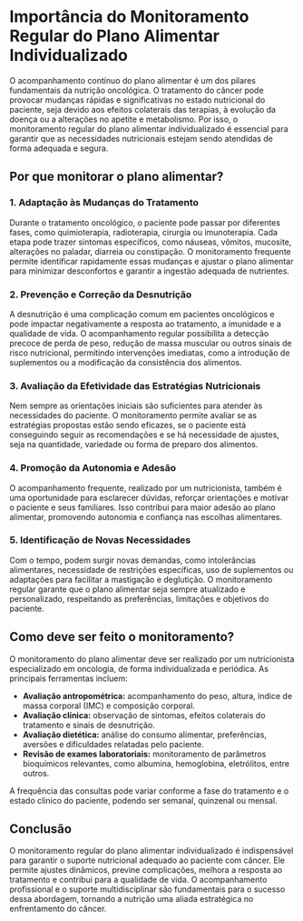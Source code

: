 # Importância do Monitoramento Regular do Plano Alimentar Individualizado

O acompanhamento contínuo do plano alimentar é um dos pilares fundamentais da nutrição oncológica. O tratamento do câncer pode provocar mudanças rápidas e significativas no estado nutricional do paciente, seja devido aos efeitos colaterais das terapias, à evolução da doença ou a alterações no apetite e metabolismo. Por isso, o monitoramento regular do plano alimentar individualizado é essencial para garantir que as necessidades nutricionais estejam sendo atendidas de forma adequada e segura.

## Por que monitorar o plano alimentar?

### 1. **Adaptação às Mudanças do Tratamento**
Durante o tratamento oncológico, o paciente pode passar por diferentes fases, como quimioterapia, radioterapia, cirurgia ou imunoterapia. Cada etapa pode trazer sintomas específicos, como náuseas, vômitos, mucosite, alterações no paladar, diarreia ou constipação. O monitoramento frequente permite identificar rapidamente essas mudanças e ajustar o plano alimentar para minimizar desconfortos e garantir a ingestão adequada de nutrientes.

### 2. **Prevenção e Correção da Desnutrição**
A desnutrição é uma complicação comum em pacientes oncológicos e pode impactar negativamente a resposta ao tratamento, a imunidade e a qualidade de vida. O acompanhamento regular possibilita a detecção precoce de perda de peso, redução de massa muscular ou outros sinais de risco nutricional, permitindo intervenções imediatas, como a introdução de suplementos ou a modificação da consistência dos alimentos.

### 3. **Avaliação da Efetividade das Estratégias Nutricionais**
Nem sempre as orientações iniciais são suficientes para atender às necessidades do paciente. O monitoramento permite avaliar se as estratégias propostas estão sendo eficazes, se o paciente está conseguindo seguir as recomendações e se há necessidade de ajustes, seja na quantidade, variedade ou forma de preparo dos alimentos.

### 4. **Promoção da Autonomia e Adesão**
O acompanhamento frequente, realizado por um nutricionista, também é uma oportunidade para esclarecer dúvidas, reforçar orientações e motivar o paciente e seus familiares. Isso contribui para maior adesão ao plano alimentar, promovendo autonomia e confiança nas escolhas alimentares.

### 5. **Identificação de Novas Necessidades**
Com o tempo, podem surgir novas demandas, como intolerâncias alimentares, necessidade de restrições específicas, uso de suplementos ou adaptações para facilitar a mastigação e deglutição. O monitoramento regular garante que o plano alimentar seja sempre atualizado e personalizado, respeitando as preferências, limitações e objetivos do paciente.

## Como deve ser feito o monitoramento?

O monitoramento do plano alimentar deve ser realizado por um nutricionista especializado em oncologia, de forma individualizada e periódica. As principais ferramentas incluem:

- **Avaliação antropométrica:** acompanhamento do peso, altura, índice de massa corporal (IMC) e composição corporal.
- **Avaliação clínica:** observação de sintomas, efeitos colaterais do tratamento e sinais de desnutrição.
- **Avaliação dietética:** análise do consumo alimentar, preferências, aversões e dificuldades relatadas pelo paciente.
- **Revisão de exames laboratoriais:** monitoramento de parâmetros bioquímicos relevantes, como albumina, hemoglobina, eletrólitos, entre outros.

A frequência das consultas pode variar conforme a fase do tratamento e o estado clínico do paciente, podendo ser semanal, quinzenal ou mensal.

## Conclusão

O monitoramento regular do plano alimentar individualizado é indispensável para garantir o suporte nutricional adequado ao paciente com câncer. Ele permite ajustes dinâmicos, previne complicações, melhora a resposta ao tratamento e contribui para a qualidade de vida. O acompanhamento profissional e o suporte multidisciplinar são fundamentais para o sucesso dessa abordagem, tornando a nutrição uma aliada estratégica no enfrentamento do câncer.